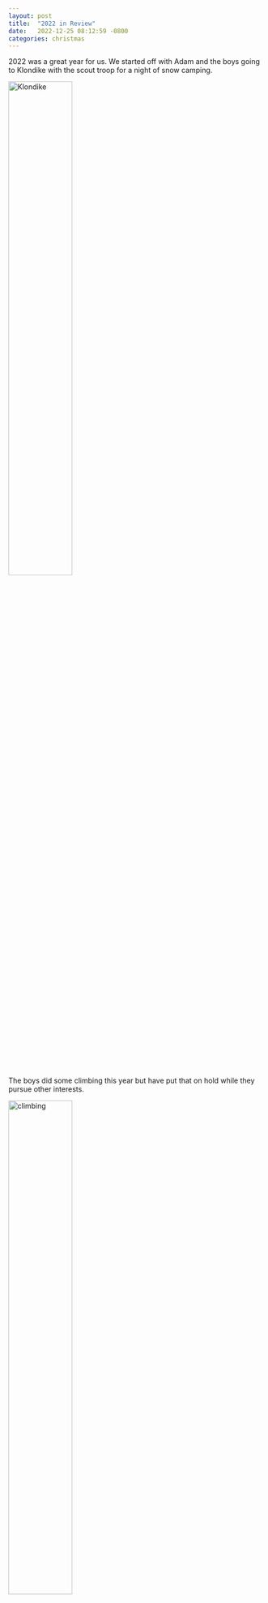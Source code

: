 ```yaml
---
layout: post
title:  "2022 in Review"
date:   2022-12-25 08:12:59 -0800
categories: christmas
---
```


2022 was a great year for us. We started off with Adam and the boys going to Klondike with the scout troop for a night of snow camping.

[<img alt="Klondike" src="media/2022/klondike.jpg" width="50%" />](media/2022/klondike.jpg)

The boys did some climbing this year but have put that on hold while they pursue other interests.

[<img alt="climbing" src="media/2022/climbing.jpg" width="50%" />](media/2022/climbing.jpg)

Adam and Andrea got a few hikes in together, such as this one at [Little Si](https://www.wta.org/go-hiking/hikes/little-si):

[<img alt="Adam and Andrea on Little Si" src="media/2022/a and a little si.jpg" width="50%" />](media/2022/a and a little si.jpg)

Adam and Reed did a six-country tour in almost three weeks in June. Reed is an amazing traveler, up for just about any adventure, including Munich's famous [Hofbräuhaus](https://www.hofbraeuhaus.de/en/welcome.html) and biking in Amsterdam:

[<img alt="Hofbrauhaus" src="media/2022/hofbrauhaus.jpg" width="50%" />](media/2022/hofbrauhaus.jpg)

[<img alt="Amsterdam" src="media/2022/amsterdam.jpg" width="50%" />](media/2022/amsterdam.jpg)

We finally made it to our first Seahawks game in December; most the time, though, we just watch from the comfort of some gracious friends's living room.

[<img alt="Adam and Andrea Seahawks" src="media/2022/a and a seahawks.jpg" width="50%" />](media/2022/a and a seahawks.jpg)

Jake started 9th grade at Renton High School, and Reed's in 8th grade at McKnight Middle School:

[<img alt="Reed 8th grade" src="media/2022/reed 8th grade.jpg" width="50%" />](media/2022/reed 8th grade.jpg)

[<img alt="Jake 9th grade" src="media/2022/jake 9th grade.jpg" width="50%" />](media/2022/jake 9th grade.jpg)

Jake joined _a capella_ choir this year. He and his friend Dylan had a concert in November, and we're looking forward to the next one.

[<img alt="Jake's choir concert" src="media/2022/choir concert.jpg" width="50%" />](media/2022/choir concert.jpg)

[<img alt="Jake and Dylan" src="media/2022/jake and dylan.jpg" width="50%" />](media/2022/jake and dylan.jpg)

Our Thursday night trivia team, "I'm just here so I don't get fined," has done pretty well. The boys join occasionally, but usually it's Adam, Andrea, and the crew from St. Andrew.

[<img alt="Jake and Reed trivia" src="media/2022/jake and reed trivia.jpg" width="50%" />](media/2022/jake and reed trivia.jpg)

[<img alt="Adam and Andrea trivia" src="media/2022/a and a trivia.jpg" width="50%" />](media/2022/a and a trivia.jpg)

Last year, Jake worked with Grandpa Sam to restore a double-bit axe he found, and we picked up some hefty cedar logs that Jake could use to practice his swing.

[<img alt="Jake chopping" src="media/2022/jake chopping.jpg" width="50%" />](media/2022/jake chopping.jpg)

Meanwhile, Reed earned his fishing merit badge which included doing a lot of fishing with Grandpa, learning to clean and cook the fish, and then eat them.

[<img alt="Reed fish" src="media/2022/reed fish.jpg" width="50%" />](media/2022/reed fish.jpg)

Reed took 'consumer and family sciences' (known to many of us as 'home economics') at school, and he's learned a lot about sewing and cooking. He made his own hammock gear, and he and Adam hammock camped with the scout troop at [Monte Cristo](https://www.wta.org/go-hiking/hikes/monte-cristo-143).

[<img alt="Reed hammock gear" src="media/2022/reed hammock gear.jpg" width="50%" />](media/2022/reed hammock gear.jpg)

[<img alt="monte cristo 1" src="media/2022/monte cristo 1.jpg" width="50%" />](media/2022/monte cristo 1.jpg)

[<img alt="monte cristo 2" src="media/2022/monte cristo 2.jpg" width="50%" />](media/2022/monte cristo 2.jpg)

Among other things, Reed has learned to cook _sous vide_ steak, omelettes, Käsespätzle, beef stew, and homemade pizza, all pictured here:

[<img alt="Reed cooking collage" src="media/2022/reed cooking collage.jpg" width="50%" />](media/2022/reed cooking collage.jpg)

Speaking of hammock camping: Adam did [a backpacking trip along the Pacific coast](https://photos.app.goo.gl/qiArdi37t9vBP8fr8) with friends, sleeping on the beach.

[<img alt="olympic hiking trip" src="media/2022/olympic hiking trip.jpg" width="50%" />](media/2022/olympic hiking trip.jpg)

In August, Adam and some friends celebrated the memory of our friend Keith by finishing aging his smoked scotch.

[<img alt="Scotch" src="media/2022/scotch.jpg" width="50%" />](media/2022/scotch.jpg)

Shasta is living her best life. She caught a whiff of her Christmas gifts and wouldn't let it go until she got to open one early. (It was a tennis ball!)

[<img alt="Shasta collage" src="media/2022/shasta collage.jpg" width="50%" />](media/2022/shasta collage.jpg)

[<img alt="patio swings" src="media/2022/patio swings.jpg" width="50%" />](media/2022/patio swings.jpg)

Andrea has completed four of six terms of her Master's program at Northwest University in Kirkland. Her degree is Clinical Mental Health Counseling, and she's working with children and families at [Sound Health](https://www.sound.health/).

[<img alt="Adam and Andrea" src="media/2022/a and a.jpg" width="50%" />](media/2022/a and a.jpg)

For 2023, we're looking forward to more travel, Andrea's graduation, Jake learning to drive, Reed entering high school, and more adventures in- and outdoors!
